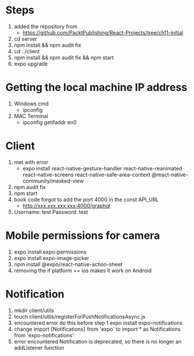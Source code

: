 # Steps
1.  added the repository from
    - https://github.com/PacktPublishing/React-Projects/tree/ch11-initial
2.  cd server
3.  npm install && npm audit fix
4.  cd ../client
5.  npm install && npm audit fix && npm start
6.  expo upgrade

# Getting the local machine IP address
1.  Windows cmd
    -   ipconfig
2.  MAC Terminal
    -   ipconfig getifaddr en0

#   Client
1.  met with error
    - expo install react-native-gesture-handler react-native-reanimated react-native-screens react-native-safe-area-context @react-native-community/masked-view
2.  npm audit fix
3.  npm start
4.  book code forgot to add the port 4000 in the const API_URL
    -   http://xxx.xxx.xxx.xxx:4000/graphql
5.  Username: test
    Password: test

# Mobile permissions for camera
1.  expo install expo-permissions
2.  expo install expo-image-picker
3.  npm install @expo/react-native-action-sheet
4.  removing the if platform == ios makes it work on Android

# Notification
1.  mkdir client/utils
2.  touch client/utils/registerForPushNotificationsAsync.js
3.  encountered error
    do this before step 1
    expo install expo-notifications
3.  change import {Notifications} from 'expo' to import * as Notifications from 'expo-notifications'
4.  error encountered
    Notification is deprecated, so there is no longer an addListener function
